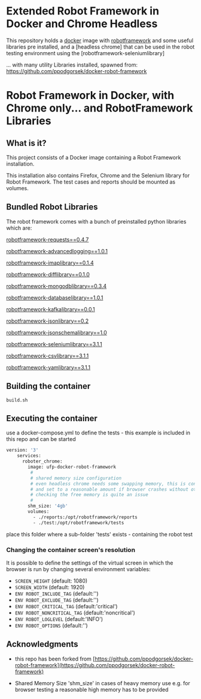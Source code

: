 # Extended Robot Framework in Docker and Chrome Headless 

This repository holds a [docker](http://docker.com) image with [robotframework](http://robotframework.org/) and some useful libraries pre installed,
and a [headless chrome] that can be used in the robot testing environment using the [robotframework-seleniumlibrary]

... with many utility Libraries installed, spawned from:
https://github.com/ppodgorsek/docker-robot-framework 

# Robot Framework in Docker, with Chrome only... and RobotFramework Libraries

## What is it?

This project consists of a Docker image containing a Robot Framework installation. 

This installation also contains Firefox, Chrome and the Selenium library for Robot Framework. The test cases and reports should be mounted as volumes.

## Bundled Robot Libraries

The robot framework comes with a bunch of preinstalled python libraries which are:


[robotframework-requests==0.4.7](http://robotframework.org/SeleniumLibrary/SeleniumLibrary.html)

[robotframework-advancedlogging==1.0.1](https://github.com/peterservice-rnd/robotframework-advancedlogging)

[robotframework-imaplibrary==0.1.4](https://rickypc.github.io/robotframework-imaplibrary/doc/ImapLibrary.html)

[robotframework-difflibrary==0.1.0](https://bulkan.github.io/robotframework-difflibrary/) 

[robotframework-mongodblibrary==0.3.4](http://mahartma.github.io/robotframework-mongodblibrary/de.codecentric.robot.mongodblibrary.keywords.MongodbLibrary.html)

[robotframework-databaselibrary==1.0.1](https://franz-see.github.io/Robotframework-Database-Library/api/1.0.1/DatabaseLibrary.html)

[robotframework-kafkalibrary==0.0.1](https://rawgit.com/s4int/robotframework-KafkaLibrary/master/doc/KafkaLibrary.html)

[robotframework-jsonlibrary==0.2](https://nottyo.github.io/robotframework-jsonlibrary/JSONLibrary.html)
 
[robotframework-jsonschemalibrary==1.0](https://github.com/jstaffans/robotframework-jsonschemalibrary)

[robotframework-seleniumlibrary==3.1.1](http://robotframework.org/SeleniumLibrary/SeleniumLibrary.html)
 
[robotframework-csvlibrary==3.1.1](https://rawgit.com/s4int/robotframework-CSVLibrary/master/doc/CSVLibrary.html)
 
[robotframework-yamlibrary==3.1.1](https://github.com/divfor/robotframework-yamllibrary)
 
 
## Building the container

	build.sh


## Executing the container

use a docker-compose.yml to define the tests - this example is included in this repo and can be started 
	
```dockerfile
version: '3'
    services:
      roboter_chrome:
        image: ufp-docker-robot-framework
         #
         # shared memory size configuration
         # even headless chrome needs some swapping memory, this is configured here
         # and set to a reasonable amount if browser crashes without other reasons
         # checking the free memory is quite an issue
         #
        shm_size: '4gb'
        volumes:
          - ./reports:/opt/robotframework/reports
          - ./test:/opt/robotframework/tests
```

place this folder where a sub-folder 'tests' exists - containing the robot test
 
### Changing the container screen's resolution

It is possible to define the settings of the virtual screen in which the browser is run by changing several environment variables:
 
* `SCREEN_HEIGHT` (default: 1080)
* `SCREEN_WIDTH` (default: 1920)
* `ENV ROBOT_INCLUDE_TAG` (default:'')
* `ENV ROBOT_EXCLUDE_TAG` (default:'')
* `ENV ROBOT_CRITICAL_TAG` (default:'critical')
* `ENV ROBOT_NONCRITICAL_TAG` (default:'noncritical')
* `ENV ROBOT_LOGLEVEL` (default:'INFO')
* `ENV ROBOT_OPTIONS` (default:'')
  
## Acknowledgments

 - this repo has been forked from [https://github.com/ppodgorsek/docker-robot-framework](https://github.com/ppodgorsek/docker-robot-framework)
 
 - Shared Memory Size 'shm_size' in cases of heavy memory use e.g. for browser testing a reasonable high memory has to be provided
